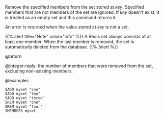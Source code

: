 Remove the specified members from the set stored at _key_.
Specified members that are not members of the set are ignored.
If _key_ doesn't exist, it is treated as an empty set and this command returns
`0`.

An error is returned when the value stored at _key_ is not a set.

{{% alert title="Note" color="info" %}}
A Redis set always consists of at least one member.
When the last member is removed, the set is automatically deleted from the database.
{{% /alert %}}

@return

@integer-reply: the number of members that were removed from the set, excluding non-existing members.

@examples

```cli
SADD myset "one"
SADD myset "two"
SADD myset "three"
SREM myset "one"
SREM myset "four"
SMEMBERS myset
```
